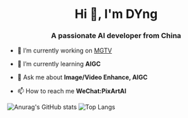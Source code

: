 <h1 align="center">Hi 👋, I'm DYng</h1>
<h3 align="center">A passionate AI developer from China</h3>

- 🔭 I’m currently working on [MGTV](https://www.mgtv.com/)

- 🌱 I’m currently learning **AIGC**

- 💬 Ask me about **Image/Video Enhance, AIGC**

- 📫 How to reach me **WeChat:PixArtAI**

![Anurag's GitHub stats](https://github-readme-stats.vercel.app/api?username=zdyshine&show_icons=true&theme=ambient_gradient) ![Top Langs](https://github-readme-stats.vercel.app/api/top-langs/?username=zdyshine)
